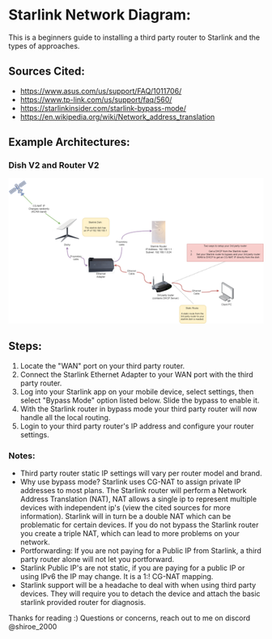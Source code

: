 # Starlink Network Diagram:
This is a beginners guide to installing a third party router to Starlink and the types of approaches. 

## Sources Cited:
- https://www.asus.com/us/support/FAQ/1011706/
- https://www.tp-link.com/us/support/faq/560/
- https://starlinkinsider.com/starlink-bypass-mode/
- https://en.wikipedia.org/wiki/Network_address_translation

## Example Architectures: 

### Dish V2 and Router V2
![alt text](/Images/starlink2.drawio.png)

## Steps:

1. Locate the "WAN" port on your third party router. 
2. Connect the Starlink Ethernet Adapter to your WAN port with the third party router. 
3. Log into your Starlink app on your mobile device, select settings, then select "Bypass Mode" option listed below. Slide the bypass to enable it. 
4. With the Starlink router in bypass mode your third party router will now handle all the local routing. 
5. Login to your third party router's IP address and configure your router settings. 

### Notes: 
- Third party router static IP settings will vary per router model and brand. 
- Why use bypass mode? Starlink uses CG-NAT to assign private IP addresses to most plans. The Starlink router will perform a Network Address Translation (NAT), NAT allows a single ip to represent multiple devices with independent ip's (view the cited sources for more information). Starlink will in turn be a double NAT which can be problematic for certain devices. If you do not bypass the Starlink router you create a triple NAT, which can lead to more problems on your network. 
- Portforwarding: If you are not paying for a Public IP from Starlink, a third party router alone will not let you portforward. 
- Starlink Public IP's are not static, if you are paying for a public IP or using IPv6 the IP may change. It is a 1:! CG-NAT mapping. 
- Starlink support will be a headache to deal with when using third party devices. They will require you to detach the device and attach the basic starlink provided router for diagnosis.

Thanks for reading :) 
Questions or concerns, reach out to me on discord @shiroe_2000